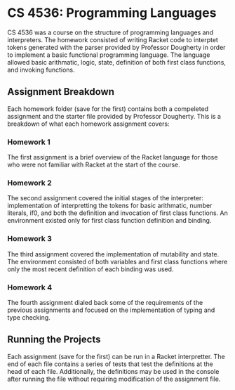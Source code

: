 # CS 4536: Programming Languages

CS 4536 was a course on the structure of programming languages and interpreters. The homework consisted of writing Racket code to interptet tokens generated with the parser provided by Professor Dougherty in order to implement a basic functional programming language. The language allowed basic arithmatic, logic, state, definition of both first class functions, and invoking functions.

## Assignment Breakdown

Each homework folder (save for the first) contains both a compeleted assignment and the starter file provided by Professor Dougherty. This is a breakdown of what each homework assignment covers:

### Homework 1

The first assignment is a brief overview of the Racket language for those who were not familiar with Racket at the start of the course.

### Homework 2

The second assignment covered the initial stages of the interpreter: implementation of interpretting the tokens for basic arithmatic, number literals, if0, and both the definition and invocation of first class functions. An environment existed only for first class function definition and binding.

### Homework 3

The third assignment covered the implementation of mutability and state. The environment consisted of both variables and first class functions where only the most recent definition of each binding was used.

### Homework 4

The fourth assignment dialed back some of the requirements of the previous assignments and focused on the implementation of typing and type checking.

## Running the Projects

Each assignment (save for the first) can be run in a Racket interpretter. The end of each file contains a series of tests that test the definitions at the head of each file. Additionally, the definitions may be used in the console after running the file without requiring modification of the assignment file.